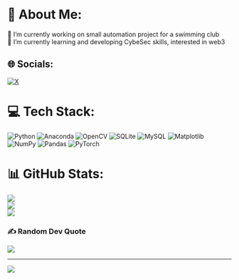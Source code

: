 # 💫 About Me:
🔭 I’m currently working on small automation project for a swimming club<br>🌱 I’m currently learning and developing CybeSec skills, interested in web3<br>


## 🌐 Socials:
[![X](https://img.shields.io/badge/X-black.svg?logo=X&logoColor=white)](https://x.com/Akvender) 

# 💻 Tech Stack:
![Python](https://img.shields.io/badge/python-3670A0?style=for-the-badge&logo=python&logoColor=ffdd54) ![Anaconda](https://img.shields.io/badge/Anaconda-%2344A833.svg?style=for-the-badge&logo=anaconda&logoColor=white) ![OpenCV](https://img.shields.io/badge/opencv-%23white.svg?style=for-the-badge&logo=opencv&logoColor=white) ![SQLite](https://img.shields.io/badge/sqlite-%2307405e.svg?style=for-the-badge&logo=sqlite&logoColor=white) ![MySQL](https://img.shields.io/badge/mysql-4479A1.svg?style=for-the-badge&logo=mysql&logoColor=white) ![Matplotlib](https://img.shields.io/badge/Matplotlib-%23ffffff.svg?style=for-the-badge&logo=Matplotlib&logoColor=black) ![NumPy](https://img.shields.io/badge/numpy-%23013243.svg?style=for-the-badge&logo=numpy&logoColor=white) ![Pandas](https://img.shields.io/badge/pandas-%23150458.svg?style=for-the-badge&logo=pandas&logoColor=white) ![PyTorch](https://img.shields.io/badge/PyTorch-%23EE4C2C.svg?style=for-the-badge&logo=PyTorch&logoColor=white)
# 📊 GitHub Stats:
![](https://github-readme-stats.vercel.app/api?username=Akvender&theme=shadow_red&hide_border=false&include_all_commits=false&count_private=false)<br/>
![](https://github-readme-streak-stats.herokuapp.com/?user=Akvender&theme=shadow_red&hide_border=false)<br/>
![](https://github-readme-stats.vercel.app/api/top-langs/?username=Akvender&theme=shadow_red&hide_border=false&include_all_commits=false&count_private=false&layout=compact)

### ✍️ Random Dev Quote
![](https://quotes-github-readme.vercel.app/api?type=horizontal&theme=dark)

---
[![](https://visitcount.itsvg.in/api?id=Akvender&icon=0&color=4)](https://visitcount.itsvg.in)

<!-- Proudly created with GPRM ( https://gprm.itsvg.in ) -->

